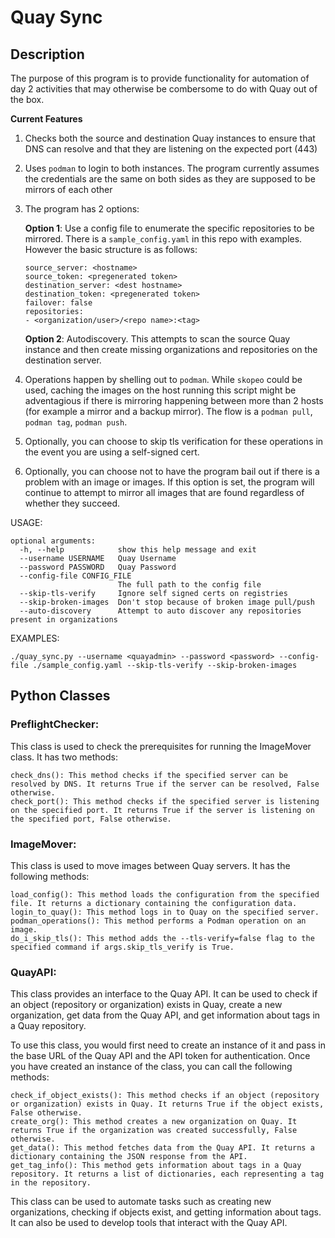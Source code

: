 # Quay Sync

## Description

The purpose of this program is to provide functionality for automation of day 2 activities that may otherwise be combersome to do with Quay out of the box. 

**Current Features**

1. Checks both the source and destination Quay instances to ensure that DNS can resolve and that they are listening on the expected port (443)
2. Uses `podman` to login to both instances. The program currently assumes the credentials are the same on both sides as they are supposed to be mirrors of each other
3. The program has 2 options:
    
    **Option 1**: Use a config file to enumerate the specific repositories to be mirrored. There is a `sample_config.yaml` in this repo with examples. However the basic structure is as follows:
    ```
    source_server: <hostname>
    source_token: <pregenerated token>
    destination_server: <dest hostname>
    destination_token: <pregenerated token>
    failover: false
    repositories:
    - <organization/user>/<repo name>:<tag>
    ```

    **Option 2**: Autodiscovery. This attempts to scan the source Quay instance and then create missing organizations and repositories on the destination server.

4. Operations happen by shelling out to `podman`. While `skopeo` could be used, caching the images on the host running this script might be adventagious if there is mirroring happening between more than 2 hosts (for example a mirror and a backup mirror). The flow is a `podman pull`, `podman tag`, `podman push`.

5. Optionally, you can choose to skip tls verification for these operations in the event you are using a self-signed cert.
6. Optionally, you can choose not to have the program bail out if there is a problem with an image or images. If this option is set, the program will continue to attempt to mirror all images that are found regardless of whether they succeed.

USAGE:

```
optional arguments:
  -h, --help            show this help message and exit
  --username USERNAME   Quay Username
  --password PASSWORD   Quay Password
  --config-file CONFIG_FILE
                        The full path to the config file
  --skip-tls-verify     Ignore self signed certs on registries
  --skip-broken-images  Don't stop because of broken image pull/push
  --auto-discovery      Attempt to auto discover any repositories present in organizations
```

EXAMPLES:

```
./quay_sync.py --username <quayadmin> --password <password> --config-file ./sample_config.yaml --skip-tls-verify --skip-broken-images
```

## Python Classes

### PreflightChecker:

This class is used to check the prerequisites for running the ImageMover class. It has two methods:

    check_dns(): This method checks if the specified server can be resolved by DNS. It returns True if the server can be resolved, False otherwise.
    check_port(): This method checks if the specified server is listening on the specified port. It returns True if the server is listening on the specified port, False otherwise.

### ImageMover:

This class is used to move images between Quay servers. It has the following methods:

    load_config(): This method loads the configuration from the specified file. It returns a dictionary containing the configuration data.
    login_to_quay(): This method logs in to Quay on the specified server.
    podman_operations(): This method performs a Podman operation on an image.
    do_i_skip_tls(): This method adds the --tls-verify=false flag to the specified command if args.skip_tls_verify is True.

### QuayAPI:

This class provides an interface to the Quay API. It can be used to check if an object (repository or organization) exists in Quay, create a new organization, get data from the Quay API, and get information about tags in a Quay repository.

To use this class, you would first need to create an instance of it and pass in the base URL of the Quay API and the API token for authentication. Once you have created an instance of the class, you can call the following methods:

    check_if_object_exists(): This method checks if an object (repository or organization) exists in Quay. It returns True if the object exists, False otherwise.
    create_org(): This method creates a new organization on Quay. It returns True if the organization was created successfully, False otherwise.
    get_data(): This method fetches data from the Quay API. It returns a dictionary containing the JSON response from the API.
    get_tag_info(): This method gets information about tags in a Quay repository. It returns a list of dictionaries, each representing a tag in the repository.

This class can be used to automate tasks such as creating new organizations, checking if objects exist, and getting information about tags. It can also be used to develop tools that interact with the Quay API.